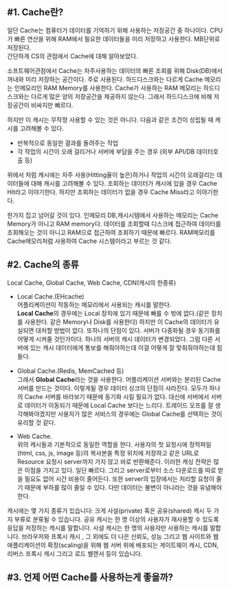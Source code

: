 ## #1. Cache란?  
일단 Cache는 컴퓨터가 데이터를 기억하기 위해 사용하는 저장공간 중 하나이다. CPU가 빠른 연산을 위해 RAM에서 필요한 데이터들을 미리 저장하고 사용한다. MB단위로 저장된다.  
간단하게 CS의 관점에서 Cache에 대해 알아보았다. 
  
소프트웨어관점에서 Cache는 자주사용하는 데이터의 빠른 조회를 위해 Disk(DB)에서 꺼내와 미리 저장하는 공간이다. 주로 사용된다. 하드디스크와는 다르게 Cache 메모리는 인메모리인 RAM Memory를 사용한다. Cache가 사용하는 RAM 메모리는 하드디스크와는 다르게 많은 양의 저장공간을 제공하지 않는다. 그래서 하드디스크에 비해 저장공간이 비싸지만 빠르다.   
   
하지만 이 캐시는 무작정 사용할 수 있는 것은 아니다. 다음과 같은 조건이 성립될 때 캐시를 고려해볼 수 있다.  
- 반복적으로 동일한 결과를 돌려주는 작업  
- 각 작업의 시간이 오래 걸리거나 서버에 부담을 주는 경우 (외부 API/DB 데이터호출 등)  

위에서 처럼 캐시에는 자주 사용(Hitting율이 높은)하거나 작업의 시간이 오래걸리는 데이터들에 대해 캐시를 고려해볼 수 있다. 조회하는 데이터가 캐시에 있을 경우 Cache Hit라고 이야기한다. 하지만 조회하는 데이터가 없을 경우 Cache Miss라고 이야기한다.  
  
한가지 집고 넘어갈 것이 있다. 인메모리 DB,캐시시템에서 사용하는 메모리는 Cache Memory가 아니고 RAM memory다. 데이터를 조회할때 디스크에 접근하여 데이터를 조회해오는 것이 아니고 RAM으로 접근하여 조회하기 때문에 빠르다. RAM메모리를 Cache메모리처럼 사용하여 Cache 시스템이라고 부르는 것 같다. 

## #2. Cache의 종류   
Local Cache, Global Cache, Web Cache, CDN(캐시의 한종류)
- Local Cache.(EHcache)  
어플리케이션이 작동하는 메모리에서 사용되는 캐시를 말한다.   
**Local Cache**의 경우에는 Local 장치에 있기 때문에 빠를 수 밖에 없다.(같은 장치를 사용한다. 같은 Memory나 Disk를 사용한다) 하지만 이 Cache의 데이터가 유실되면 대처할 방법이 없다. 또하나의  단점이 있다. 서버가 다중화될 경우 동기화를 어떻게 시켜줄 것인가이다. 하나의 서버의 캐시 데이터가 변경되었다. 그럼 다른 서버에 있는 캐시 데이터에게 통보를 해줘야하는데 이걸 어떻게 잘 맞춰줘야하는데 힘들다.  
- Global Cache.(Redis, MemCached 등)  
그래서 **Global Cache**라는 것을 사용한다. 어플리케이션 서버와는 분리된 Cache 서버를 만드는 것이다. 이렇게될 경우 데이터 싱크의 단점이 사라진다. 모두가 하나의 Cache 서버를 바라보기 때문에 동기화 시킬 필요가 없다. 대신에 서버에서 서버로 데이터가 이동되기 때문에 Local Cache 보다는 느리다. 트레이드 오프를 잘 생각해봐야겠지만 사용자가 많은 서비스의 경우에는 Global Cache를 선택하는 것이 유리할 것 같다. 
  
- Web Cache.  
위의 캐시들과 기본적으로 동일한 역할을 한다. 사용자의 첫 요청시에 정적파일(html, css, js, image 등)의 복사본을 특정 위치에 저장하고 같은 URL로 Resource 요청시 server까지 가지 않고 바로 반환해준다. 이러한 캐싱 전략은 많은 이점을 가지고 있다. 일단 빠르다. 그리고 server로부터 소스 다운로드를 따로 받을 필요도 없어 시간 비용이 줄어든다. 또한 server의 입장에서는 처리할 요청이 줄기 때문에 부하를 많이 줄일 수 있다. 다만 데이터는 불변이 아니라는 것을 유념해야한다.  

 캐시에는 몇 가지 종류가 있습니다: 크게 사설(private) 혹은 공유(shared) 캐시 두 가지 부류로 분류될 수 있습니다. 공유 캐시는 한 명 이상의 사용자가 재사용할 수 있도록 응답을 저장하는 캐시를 말합니다. 사설 캐시는 한 명의 사용자만 사용하는 캐시를 말합니다. 브라우저와 프록시 캐시 , 그 외에도 더 나은 신뢰도, 성능 그리고 웹 사이트와 웹 애플리케이션의 확장(scaling)을 위해 웹 서버 위에 배포되는 게이트웨이 캐시, CDN, 리버스 프록시 캐시 그리고 로드 밸랜서 등이 있습니다.

## #3. 언제 어떤 Cache를 사용하는게 좋을까?  

